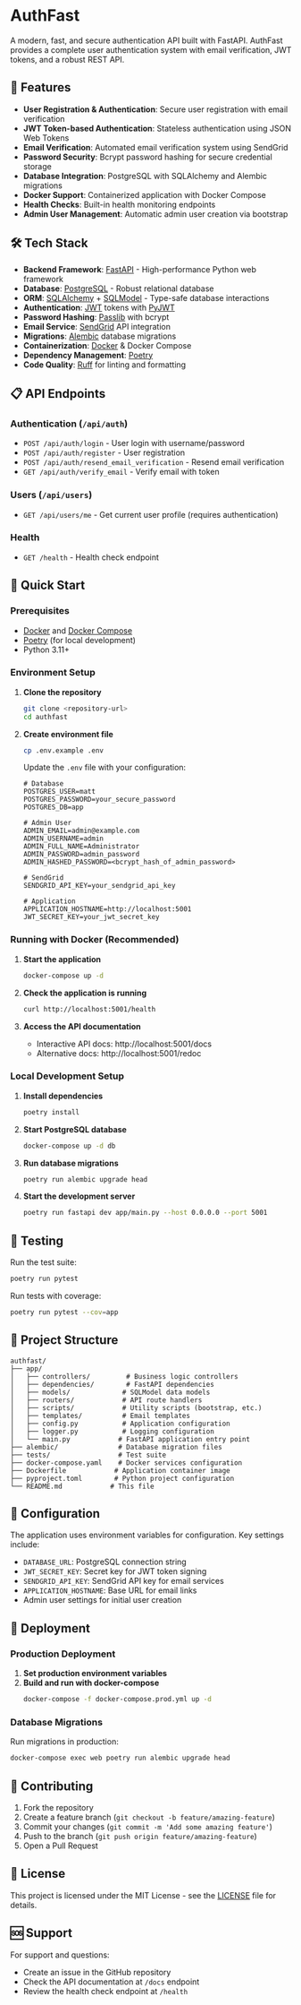 # AuthFast

A modern, fast, and secure authentication API built with FastAPI. AuthFast provides a complete user authentication system with email verification, JWT tokens, and a robust REST API.

## 🚀 Features

- **User Registration & Authentication**: Secure user registration with email verification
- **JWT Token-based Authentication**: Stateless authentication using JSON Web Tokens
- **Email Verification**: Automated email verification system using SendGrid
- **Password Security**: Bcrypt password hashing for secure credential storage
- **Database Integration**: PostgreSQL with SQLAlchemy and Alembic migrations
- **Docker Support**: Containerized application with Docker Compose
- **Health Checks**: Built-in health monitoring endpoints
- **Admin User Management**: Automatic admin user creation via bootstrap

## 🛠️ Tech Stack

- **Backend Framework**: [FastAPI](https://fastapi.tiangolo.com/) - High-performance Python web framework
- **Database**: [PostgreSQL](https://www.postgresql.org/) - Robust relational database
- **ORM**: [SQLAlchemy](https://www.sqlalchemy.org/) + [SQLModel](https://sqlmodel.tiangolo.com/) - Type-safe database interactions
- **Authentication**: [JWT](https://jwt.io/) tokens with [PyJWT](https://pyjwt.readthedocs.io/)
- **Password Hashing**: [Passlib](https://passlib.readthedocs.io/) with bcrypt
- **Email Service**: [SendGrid](https://sendgrid.com/) API integration
- **Migrations**: [Alembic](https://alembic.sqlalchemy.org/) database migrations
- **Containerization**: [Docker](https://www.docker.com/) & Docker Compose
- **Dependency Management**: [Poetry](https://python-poetry.org/)
- **Code Quality**: [Ruff](https://beta.ruff.rs/) for linting and formatting

## 📋 API Endpoints

### Authentication (`/api/auth`)
- `POST /api/auth/login` - User login with username/password
- `POST /api/auth/register` - User registration
- `POST /api/auth/resend_email_verification` - Resend email verification
- `GET /api/auth/verify_email` - Verify email with token

### Users (`/api/users`)
- `GET /api/users/me` - Get current user profile (requires authentication)

### Health
- `GET /health` - Health check endpoint

## 🚀 Quick Start

### Prerequisites

- [Docker](https://docs.docker.com/get-docker/) and [Docker Compose](https://docs.docker.com/compose/install/)
- [Poetry](https://python-poetry.org/docs/#installation) (for local development)
- Python 3.11+

### Environment Setup

1. **Clone the repository**
   ```bash
   git clone <repository-url>
   cd authfast
   ```

2. **Create environment file**
   ```bash
   cp .env.example .env
   ```
   
   Update the `.env` file with your configuration:
   ```env
   # Database
   POSTGRES_USER=matt
   POSTGRES_PASSWORD=your_secure_password
   POSTGRES_DB=app

   # Admin User
   ADMIN_EMAIL=admin@example.com
   ADMIN_USERNAME=admin
   ADMIN_FULL_NAME=Administrator
   ADMIN_PASSWORD=admin_password
   ADMIN_HASHED_PASSWORD=<bcrypt_hash_of_admin_password>

   # SendGrid
   SENDGRID_API_KEY=your_sendgrid_api_key

   # Application
   APPLICATION_HOSTNAME=http://localhost:5001
   JWT_SECRET_KEY=your_jwt_secret_key
   ```

### Running with Docker (Recommended)

1. **Start the application**
   ```bash
   docker-compose up -d
   ```

2. **Check the application is running**
   ```bash
   curl http://localhost:5001/health
   ```

3. **Access the API documentation**
   - Interactive API docs: http://localhost:5001/docs
   - Alternative docs: http://localhost:5001/redoc

### Local Development Setup

1. **Install dependencies**
   ```bash
   poetry install
   ```

2. **Start PostgreSQL database**
   ```bash
   docker-compose up -d db
   ```

3. **Run database migrations**
   ```bash
   poetry run alembic upgrade head
   ```

4. **Start the development server**
   ```bash
   poetry run fastapi dev app/main.py --host 0.0.0.0 --port 5001
   ```

## 🧪 Testing

Run the test suite:
```bash
poetry run pytest
```

Run tests with coverage:
```bash
poetry run pytest --cov=app
```

## 📁 Project Structure

```
authfast/
├── app/
│   ├── controllers/         # Business logic controllers
│   ├── dependencies/        # FastAPI dependencies
│   ├── models/             # SQLModel data models
│   ├── routers/            # API route handlers
│   ├── scripts/            # Utility scripts (bootstrap, etc.)
│   ├── templates/          # Email templates
│   ├── config.py           # Application configuration
│   ├── logger.py           # Logging configuration
│   └── main.py            # FastAPI application entry point
├── alembic/               # Database migration files
├── tests/                 # Test suite
├── docker-compose.yaml    # Docker services configuration
├── Dockerfile            # Application container image
├── pyproject.toml        # Python project configuration
└── README.md            # This file
```

## 🔧 Configuration

The application uses environment variables for configuration. Key settings include:

- `DATABASE_URL`: PostgreSQL connection string
- `JWT_SECRET_KEY`: Secret key for JWT token signing
- `SENDGRID_API_KEY`: SendGrid API key for email services
- `APPLICATION_HOSTNAME`: Base URL for email links
- Admin user settings for initial user creation

## 🚀 Deployment

### Production Deployment

1. **Set production environment variables**
2. **Build and run with docker-compose**
   ```bash
   docker-compose -f docker-compose.prod.yml up -d
   ```

### Database Migrations

Run migrations in production:
```bash
docker-compose exec web poetry run alembic upgrade head
```

## 🤝 Contributing

1. Fork the repository
2. Create a feature branch (`git checkout -b feature/amazing-feature`)
3. Commit your changes (`git commit -m 'Add some amazing feature'`)
4. Push to the branch (`git push origin feature/amazing-feature`)
5. Open a Pull Request

## 📝 License

This project is licensed under the MIT License - see the [LICENSE](LICENSE) file for details.

## 🆘 Support

For support and questions:
- Create an issue in the GitHub repository
- Check the API documentation at `/docs` endpoint
- Review the health check endpoint at `/health`
